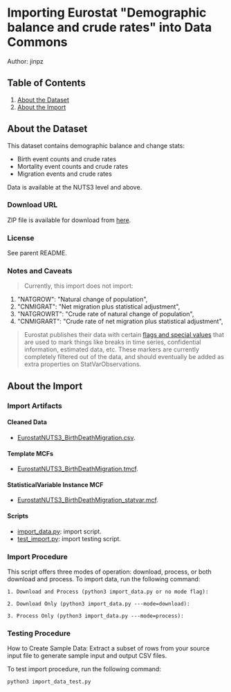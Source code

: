 # Importing Eurostat "Demographic balance and crude rates" into Data Commons

Author: jinpz

## Table of Contents

1. [About the Dataset](#about-the-dataset)
1. [About the Import](#about-the-import)

## About the Dataset

This dataset contains demographic balance and change stats:

- Birth event counts and crude rates
- Mortality event counts and crude rates
- Migration events and crude rates

Data is available at the NUTS3 level and above.

### Download URL

ZIP file is available for download from [here](https://ec.europa.eu/eurostat/api/dissemination/sdmx/2.1/data/demo_r_gind3/?format=TSV&compressed=true).


### License

See parent README.

### Notes and Caveats

> Currently, this import does not import:

1. "NATGROW": "Natural change of population",
1. "CNMIGRAT": "Net migration plus statistical adjustment",
1. "NATGROWRT": "Crude rate of natural change of population",
1. "CNMIGRART": "Crude rate of net migration plus statistical adjustment",

> Eurostat publishes their data with certain [flags and special values](https://ec.europa.eu/eurostat/data/database/information) that are used to mark things like breaks in time series, confidential information, estimated data, etc. These markers are currently completely filtered out of the data, and should eventually be added as extra properties on StatVarObservations.

## About the Import

### Import Artifacts

#### Cleaned Data

- [EurostatNUTS3_BirthDeathMigration.csv](EurostatNUTS3_BirthDeathMigration.csv).

#### Template MCFs

- [EurostatNUTS3_BirthDeathMigration.tmcf](EurostatNUTS3_BirthDeathMigration.tmcf).

#### StatisticalVariable Instance MCF

- [EurostatNUTS3_BirthDeathMigration_statvar.mcf](EurostatNUTS3_BirthDeathMigration_statvar.mcf).

#### Scripts

- [import_data.py](import_data.py): import script.
- [test_import.py](test_import.py): import testing script.

### Import Procedure

This script offers three modes of operation: download, process, or both download and process.
To import data, run the following command:

```
1. Download and Process (python3 import_data.py or no mode flag):

2. Download Only (python3 import_data.py ---mode=download):

3. Process Only (python3 import_data.py ---mode=process):

```

### Testing Procedure

How to Create Sample Data: Extract a subset of rows from your source input file to generate sample input and output CSV files.

To test import procedure, run the following command:

```
python3 import_data_test.py

```

